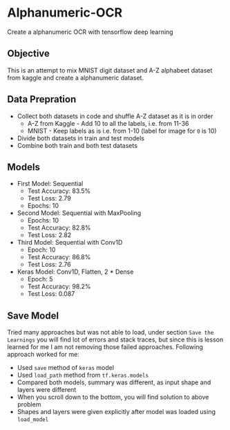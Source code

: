 # Alphanumeric-OCR
Create a alphanumeric OCR with tensorflow deep learning

## Objective
This is an attempt to mix MNIST digit dataset and A-Z alphabeet dataset from kaggle and create a alphanumeric dataset.

## Data Prepration
* Collect both datasets in code and shuffle A-Z dataset as it is in order 
  * A-Z from Kaggle - Add 10 to all the labels, i.e. from 11-36
  * MNIST - Keep labels as is i.e. from 1-10 (label for image for `0` is 10)
* Divide both datasets in train and test models
* Combine both train and both test datasets

## Models
* First Model: Sequential
  * Test Accuracy: 83.5%
  * Test Loss: 2.79
  * Epochs: 10
* Second Model: Sequential with MaxPooling
  * Epochs: 10
  * Test Accuracy: 82.8%
  * Test Loss: 2.82
* Third Model: Sequential with Conv1D
  * Epoch: 10
  * Test Accuracy: 86.8%
  * Test Loss: 2.76
* Keras Model: Conv1D, Flatten, 2 * Dense
  * Epoch: 5
  * Test Accuracy: 98.2%
  * Test Loss: 0.087
  
## Save Model
Tried many approaches but was not able to load, under section `Save the Learnings` you will find lot of errors and stack traces, but since this is lesson learned for me I am not removing those failed approaches.
Following approach worked for me:
* Used `save` method of `keras` model
* Used `load_path` method from `tf.keras.models`
* Compared both models, summary was different, as input shape and layers were different
* When you scroll down to the bottom, you will find solution to above problem
* Shapes and layers were given explicitly after model was loaded using `load_model`
